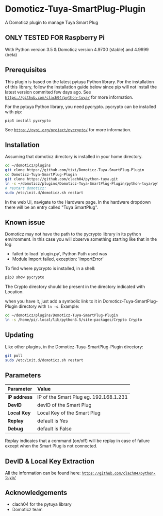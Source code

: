 # Domoticz-Tuya-SmartPlug-Plugin

A Domoticz plugin to manage Tuya Smart Plug

## ONLY TESTED FOR Raspberry Pi

With Python version 3.5 & Domoticz version 4.9700 (stable) and 4.9999 (beta)

## Prerequisites

This plugin is based on the latest pytuya Python library. For the installation of this library,
follow the Installation guide below since pip will not install the latest version commited few days ago.
See [`https://github.com/clach04/python-tuya/`](https://github.com/clach04/python-tuya/) for more information.

For the pytuya Python library, you need pycrypto. pycrypto can be installed with pip:
```
pip3 install pycrypto
```
See [`https://pypi.org/project/pycrypto/`](https://pypi.org/project/pycrypto/) for more information.

## Installation

Assuming that domoticz directory is installed in your home directory.

```bash
cd ~/domoticz/plugins
git clone https://github.com/tixi/Domoticz-Tuya-SmartPlug-Plugin
cd Domoticz-Tuya-SmartPlug-Plugin
git clone https://github.com/clach04/python-tuya.git
ln -s ~/domoticz/plugins/Domoticz-Tuya-SmartPlug-Plugin/python-tuya/pytuya pytuya
# restart domoticz:
sudo /etc/init.d/domoticz.sh restart
```
In the web UI, navigate to the Hardware page. In the hardware dropdown there will be an entry called "Tuya SmartPlug".

## Known issue

Domoticz may not have the path to the pycrypto library in its python environment.
In this case you will observe something starting like that in the log:
* failed to load 'plugin.py', Python Path used was 
* Module Import failed, exception: 'ImportError'

To find where pycrypto is installed, in a shell:
```bash
pip3 show pycrypto
```
The Crypto directory should be present in the directory indicated with Location.

when you have it, just add a symbolic link to it in Domoticz-Tuya-SmartPlug-Plugin directory with ```ln -s```.
Example:
```bash
cd ~/domoticz/plugins/Domoticz-Tuya-SmartPlug-Plugin
ln -s /home/pi/.local/lib/python3.5/site-packages/Crypto Crypto
```

## Updating

Like other plugins, in the Domoticz-Tuya-SmartPlug-Plugin directory:
```bash
git pull
sudo /etc/init.d/domoticz.sh restart
```

## Parameters

| Parameter | Value |
| :--- | :--- |
| **IP address** | IP of the Smart Plug eg. 192.168.1.231 |
| **DevID** | devID of the Smart Plug |
| **Local Key** | Local Key of the Smart Plug |
| **Replay** | default is Yes |
| **Debug** | default is False |

Replay indicates that a command (on/off) will be replay in case of failure except when the Smart Plug is not connected.

## DevID & Local Key Extraction

All the information can be found here:
[`https://github.com/clach04/python-tuya/`](https://github.com/clach04/python-tuya/)

## Acknowledgements

* clach04 for the pytuya library
* Domoticz team
